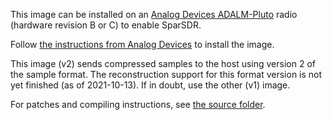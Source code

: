 This image can be installed on an [Analog Devices ADALM-Pluto](https://www.analog.com/en/design-center/evaluation-hardware-and-software/evaluation-boards-kits/ADALM-PLUTO.html)
radio (hardware revision B or C) to enable SparSDR.

Follow [the instructions from Analog Devices](https://wiki.analog.com/university/tools/pluto/common/firmware)
to install the image.

This image (v2) sends compressed samples to the host using version 2 of the
sample format. The reconstruction support for this format version is not yet
finished (as of 2021-10-13). If in doubt, use the other (v1) image.

For patches and compiling instructions, see [the source folder](../../../fpga_src/Pluto).
